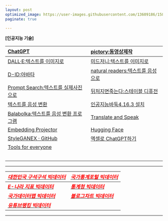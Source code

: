 ```yaml
---
layout: post
optimized_image: https://user-images.githubusercontent.com/13609186/158834851-5c5d7736-001b-448d-8bb6-eb99f2f16233.jpg
paginate: true

---
```


**[인공지능 기술]** 

| [ChatGPT](https://chat.openai.com/chat) | [pictory:동영상제작](https://app.pictory.ai/textinput) |
| :--- | :--- |
| [DALL·E:텍스트를 이미지로](https://labs.openai.com/) | [미드저니:텍스트를 이미지로](https://discord.com/channels/662267976984297473/@home) |
| [D-ID:아바타](https://studio.d-id.com/?video=tlk_fa1ueJObWfSiYe4RT57u2) | [natural readers:텍스트를 음성으로](https://www.naturalreaders.com/online/) |
| [Prompt Search:텍스트를 실제사진으로](https://www.ptsearch.info/home/) | [뒤처지면죽는다:스테이블 디퓨전](https://www.youtube.com/@backdie) |
| [텍스트를 음성 변환](https://text-to-speech.imtranslator.net/speech.asp) | [인공지능바둑4.16.3 설치](https://www.youtube.com/watch?app=desktop&v=RgKI_LxXH6k) |
| [Balabolka:텍스트를 음성 변환 프로그램](http://www.cross-plus-a.com/kr/balabolka.htm) | [Translate and Speak](https://imtranslator.net/translate-and-speak/) |
 [Embedding Projector](https://projector.tensorflow.org/) | [Hugging Face](https://huggingface.co/spaces/PKUWilliamYang/StyleGANEX) |
 [StyleGANEX · GitHub](https://github.com/williamyang1991/StyleGANEX/actions) | [엑셀로 ChatGPT하기](https://drive.google.com/file/d/1EBqu1F7zMbLC121afBWaI2tEIZw07Lcg/view?usp=share_link) |
 [Tools for everyone](https://ai.google/tools/) | []() |
 []() | []() |
 []() | []() |
 []() | []() |
 []() | []() |
 []() | []() |
 


---

 [<span style="color:red">***대한민국 구석구석 빅데이터***</span>](https://korean.visitkorea.or.kr/main/main.do#home) | [<span style="color:red">***국가통계포털 빅데이터***</span>](https://kosis.kr/index/index.do) |
| :--- | :--- |
 [<span style="color:red">***E-나라 지표 빅데이터***</span>](https://www.index.go.kr/potal/idx/keyBord.do) | [<span style="color:red">***통계청 빅데이터***</span>](https://kostat.go.kr/portal/korea/index.action) |
 [<span style="color:red">***국가데이터맵 빅데이터***</span>](https://www.data.go.kr/tcs/opd/ndm/view.do) | [<span style="color:red">***블로그차트 빅데이터***</span>](https://www.blogchart.co.kr/chart/theme) |
 [<span style="color:red">***유튜브랭킹 빅데이터***</span>](https://youtube-rank.com/) | []() |


---



